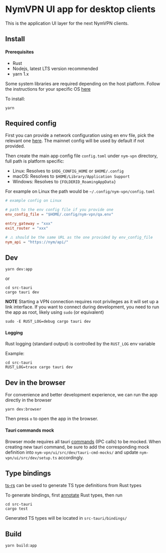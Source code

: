 # NymVPN UI app for desktop clients

This is the application UI layer for the next NymVPN clients.

## Install

#### Prerequisites

- Rust
- Nodejs, latest LTS version recommended
- yarn 1.x

Some system libraries are required depending on the host platform.
Follow the instructions for your specific OS [here](https://tauri.app/v1/guides/getting-started/prerequisites)

To install:

```
yarn
```

## Required config

First you can provide a network configuration using en env file,
pick the relevant one [here](https://github.com/nymtech/nym/tree/develop/envs).
The mainnet config will be used by default if not provided.

Then create the main app config file `config.toml` under `nym-vpn`
directory, full path is platform specific:

- Linux: Resolves to `$XDG_CONFIG_HOME` or `$HOME/.config`
- macOS: Resolves to `$HOME/Library/Application Support`
- Windows: Resolves to `{FOLDERID_RoamingAppData}`

For example on Linux the path would be `~/.config/nym-vpn/config.toml`

```toml
# example config on Linux

# path to the env config file if you provide one
env_config_file = "$HOME/.config/nym-vpn/qa.env"

entry_gateway = "xxx"
exit_router = "xxx"

# ⚠ should be the same URL as the one provided by env_config_file
nym_api = "https://nym/api/"
```

## Dev

```
yarn dev:app
```

or

```
cd src-tauri
cargo tauri dev
```

**NOTE** Starting a VPN connection requires root privileges as it will set up a link interface.
If you want to connect during development, you need to run the app as root,
likely using `sudo` (or equivalent)

```shell
sudo -E RUST_LOG=debug cargo tauri dev
```

#### Logging

Rust logging (standard output) is controlled by the `RUST_LOG`
env variable

Example:

```
cd src-tauri
RUST_LOG=trace cargo tauri dev
```

## Dev in the browser

For convenience and better development experience, we can run the
app directly in the browser

```
yarn dev:browser
```

Then press `o` to open the app in the browser.

#### Tauri commands mock

Browser mode requires all tauri [commands](https://tauri.app/v1/guides/features/command) (IPC calls) to be mocked.
When creating new tauri command, be sure to add the corresponding
mock definition into `nym-vpn/ui/src/dev/tauri-cmd-mocks/` and
update `nym-vpn/ui/src/dev/setup.ts` accordingly.

## Type bindings

[ts-rs](https://github.com/Aleph-Alpha/ts-rs) can be used to generate
TS type definitions from Rust types

To generate bindings, first
[annotate](https://github.com/Aleph-Alpha/ts-rs/blob/main/example/src/lib.rs)
Rust types, then run

```
cd src-tauri
cargo test
```

Generated TS types will be located in `src-tauri/bindings/`

## Build

```
yarn build:app
```
